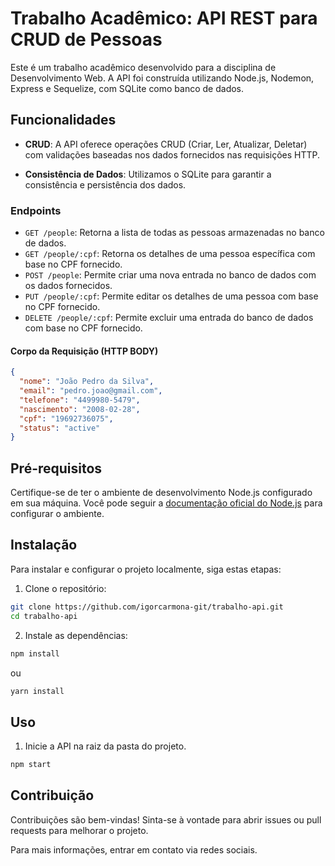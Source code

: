 # Trabalho Acadêmico: API REST para CRUD de Pessoas

Este é um trabalho acadêmico desenvolvido para a disciplina de Desenvolvimento Web. A API foi construída utilizando Node.js, Nodemon, Express e Sequelize, com SQLite como banco de dados.

## Funcionalidades

- **CRUD**: A API oferece operações CRUD (Criar, Ler, Atualizar, Deletar) com validações baseadas nos dados fornecidos nas requisições HTTP.
  
- **Consistência de Dados**: Utilizamos o SQLite para garantir a consistência e persistência dos dados.

### Endpoints

- `GET /people`: Retorna a lista de todas as pessoas armazenadas no banco de dados.
- `GET /people/:cpf`: Retorna os detalhes de uma pessoa específica com base no CPF fornecido.
- `POST /people`: Permite criar uma nova entrada no banco de dados com os dados fornecidos.
- `PUT /people/:cpf`: Permite editar os detalhes de uma pessoa com base no CPF fornecido.
- `DELETE /people/:cpf`: Permite excluir uma entrada do banco de dados com base no CPF fornecido.

#### Corpo da Requisição (HTTP BODY)

```json
{
  "nome": "João Pedro da Silva",
  "email": "pedro.joao@gmail.com",
  "telefone": "4499980-5479",
  "nascimento": "2008-02-28",
  "cpf": "19692736075",
  "status": "active"
}
```

## Pré-requisitos

Certifique-se de ter o ambiente de desenvolvimento Node.js configurado em sua máquina. Você pode seguir a [documentação oficial do Node.js](https://nodejs.org/pt-br/download/) para configurar o ambiente.

## Instalação

Para instalar e configurar o projeto localmente, siga estas etapas:

1. Clone o repositório:

```bash
git clone https://github.com/igorcarmona-git/trabalho-api.git
cd trabalho-api
```

2. Instale as dependências:
   
```bash
npm install
```
ou 
```bash
yarn install
```

## Uso
1. Inicie a API na raiz da pasta do projeto.

```bash
npm start
```

## Contribuição
Contribuições são bem-vindas! Sinta-se à vontade para abrir issues ou pull requests para melhorar o projeto.

Para mais informações, entrar em contato via redes sociais.
